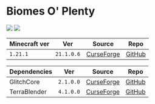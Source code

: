 # Biomes O' Plenty

![](https://i.imgur.com/HQ2opH6.png)
![](https://media.forgecdn.net/attachments/808/840/1.png)

| Minecraft ver | Ver        | Source                                                                     | Repo       |
| ------------- | ---------- | -------------------------------------------------------------------------- | ---------- |
| `1.21.1`      | `21.1.0.6` | [CurseForge](https://www.curseforge.com/minecraft/mc-mods/biomes-o-plenty) | [GitHub](https://github.com/Glitchfiend/BiomesOPlenty) |

| Dependencies | Ver       | Source                                                                           | Repo                                                  |
| ------------ | --------- | -------------------------------------------------------------------------------- | ----------------------------------------------------- |
| GlitchCore   | `2.1.0.0` | [CurseForge](https://www.curseforge.com/minecraft/mc-mods/glitchcore)            | [GitHub](https://github.com/Glitchfiend/GlitchCore)   |
| TerraBlender | `4.1.0.0` | [CurseForge](https://www.curseforge.com/minecraft/mc-mods/terrablender-neoforge) | [GitHub](https://github.com/Glitchfiend/TerraBlender) |

